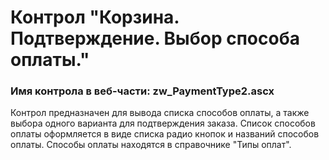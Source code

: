 ﻿---
description: 2.4.11.0
---
# Контрол "Корзина. Подтверждение. Выбор способа оплаты."
### Имя контрола в веб-части: zw_PaymentType2.ascx
Контрол предназначен для вывода списка способов оплаты, а также выбора одного варианта для подтверждения заказа.
Список способов оплаты оформляется в виде списка радио кнопок и названий способов оплаты.
Способы оплаты находятся в справочнике "Типы оплат".

